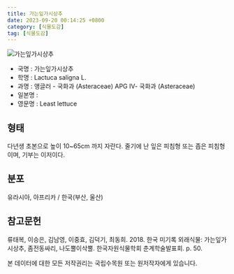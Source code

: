 ```yaml
---
title: 가는잎가시상추
date: 2023-09-20 00:14:25 +0800
category: [식물도감]
tag: [식물도감]
---
```




![가는잎가시상추](/fileUpload/plants/basic/Asteraceae/Lactuca/1014465/1014465_20230731145308429files_th2.jpg)
- 국명 : 가는잎가시상추
- 학명 : Lactuca saligna L.
- 과명 : 앵글러 - 국화과 (Asteraceae) APG Ⅳ- 국화과 (Asteraceae)
- 일본명 : 
- 영문명 : Least lettuce


## 형태
다년생 초본으로 높이 10~65cm 까지 자란다. 줄기에 난 잎은 피침형 또는 좁은 피침형이며, 기부는 이저이다.
## 분포
유라시아, 아프리카 / 한국(부산, 울산)
## 참고문헌
류태복, 이승은, 김남영, 이중효, 김덕기, 최동희. 2018. 한국 미기록 외래식물: 가는잎가시상추, 좀전동싸리, 나도뿔이삭뿔. 한국자원식물학회 춘계학술발표회. p. 50.






본 데이터에 대한 모든 저작권리는 국립수목원 또는 원저작자에게 있습니다.

